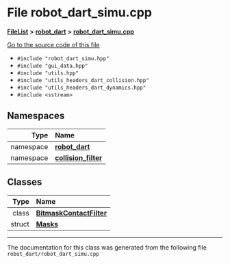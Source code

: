 

# File robot\_dart\_simu.cpp



[**FileList**](files.md) **>** [**robot\_dart**](dir_166284c5f0440000a6384365f2a45567.md) **>** [**robot\_dart\_simu.cpp**](robot__dart__simu_8cpp.md)

[Go to the source code of this file](robot__dart__simu_8cpp_source.md)



* `#include "robot_dart_simu.hpp"`
* `#include "gui_data.hpp"`
* `#include "utils.hpp"`
* `#include "utils_headers_dart_collision.hpp"`
* `#include "utils_headers_dart_dynamics.hpp"`
* `#include <sstream>`













## Namespaces

| Type | Name |
| ---: | :--- |
| namespace | [**robot\_dart**](namespacerobot__dart.md) <br> |
| namespace | [**collision\_filter**](namespacerobot__dart_1_1collision__filter.md) <br> |


## Classes

| Type | Name |
| ---: | :--- |
| class | [**BitmaskContactFilter**](classrobot__dart_1_1collision__filter_1_1BitmaskContactFilter.md) <br> |
| struct | [**Masks**](structrobot__dart_1_1collision__filter_1_1BitmaskContactFilter_1_1Masks.md) <br> |



















































------------------------------
The documentation for this class was generated from the following file `robot_dart/robot_dart_simu.cpp`

